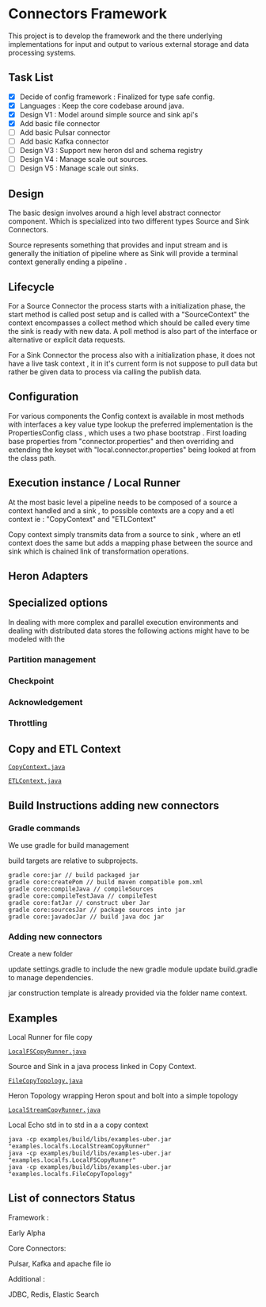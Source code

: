 
# Connectors Framework

This project is to develop the framework and the there underlying implementations for input and output to various external storage and data processing systems.

## Task List

- [X] Decide of config framework : Finalized for type safe config.
- [x] Languages : Keep the core codebase around java.
- [x] Design V1 : Model around simple source and sink api's
- [x] Add basic file connector
- [ ] Add basic Pulsar connector
- [ ] Add basic Kafka connector
- [ ] Design V3 : Support new heron dsl and schema registry
- [ ] Design V4 : Manage scale out sources.
- [ ] Design V5 : Manage scale out sinks.

## Design

The basic design involves around a high level abstract connector component.
Which is specialized into two different types Source and Sink Connectors.

Source represents something that provides and input stream and is generally the initiation of pipeline where as Sink will provide a terminal context generally ending a pipeline .


## Lifecycle

For a Source Connector the process starts with a initialization phase, the start method is called post setup and is called with a 
"SourceContext" the context encompasses a collect method which should be called every time the sink is ready with new data. 
A poll method is also part of the interface or alternative or explicit data requests.


For a Sink Connector the process also with a initialization phase, it does not have a live task context , it in it's current form is not suppose to pull data but rather be given data to process via calling the publish data.


## Configuration

For various components the Config context is available in most methods with interfaces a key value type lookup the preferred implementation is the PropertiesConfig class , which uses a two phase bootstrap . First loading base properties from "connector.properties" and then overriding and extending the keyset with "local.connector.properties" being looked at from the class path.


## Execution instance / Local Runner

At the most basic level a pipeline needs to be composed of a source a context handled and a sink , to possible contexts are a copy and a etl context ie : "CopyContext" and "ETLContext"

Copy context simply transmits data from a source to sink , where an etl context does the same but adds a mapping phase between the source and sink which is chained link of transformation operations.


## Heron Adapters


## Specialized options

In dealing with more complex and parallel execution environments and dealing with distributed data stores the following actions might have to be modeled with the 


### Partition management

### Checkpoint

### Acknowledgement

### Throttling




## Copy and ETL Context


[`CopyContext.java`](core/src/main/java/com/streamlio/context/CopyContext.java)

[`ETLContext.java`](core/src/main/java/com/streamlio/context/ETLContext.java)


## Build Instructions adding new connectors

### Gradle commands

We use gradle for build management

build targets are relative to subprojects.

```
gradle core:jar // build packaged jar
gradle core:createPom // build maven compatible pom.xml
gradle core:compileJava // compileSources
gradle core:compileTestJava // compileTest
gradle core:fatJar // construct uber Jar
gradle core:sourcesJar // package sources into jar
gradle core:javadocJar // build java doc jar
```

### Adding new connectors

Create a new folder

update settings.gradle to include the new gradle module
update build.gradle to manage dependencies.

jar construction template is already provided via the folder name context.


## Examples

Local Runner for file copy

[`LocalFSCopyRunner.java`](examples/src/main/java/examples/LocalFSCopyRunner.java)

Source and Sink in a java process linked in Copy Context.

[`FileCopyTopology.java`](examples/src/main/java/examples/FileCopyTopology.java)

Heron Topology wrapping Heron spout and bolt into a simple topology

[`LocalStreamCopyRunner.java`](examples/src/main/java/examples/LocalStreamCopyRunner.java)

Local Echo std in to std in a a copy context

```
java -cp examples/build/libs/examples-uber.jar "examples.localfs.LocalStreamCopyRunner"
java -cp examples/build/libs/examples-uber.jar "examples.localfs.LocalFSCopyRunner"
java -cp examples/build/libs/examples-uber.jar "examples.localfs.FileCopyTopology"
```


## List of connectors Status

Framework :

Early Alpha

Core Connectors:

Pulsar, Kafka and apache file io


Additional :

JDBC, Redis, Elastic Search





 




